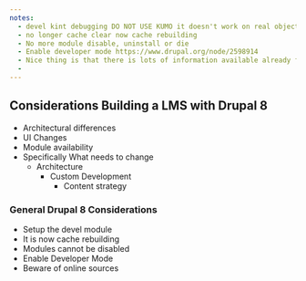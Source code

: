 ```yaml
---
notes:
  - devel kint debugging DO NOT USE KUMO it doesn't work on real objects
  - no longer cache clear now cache rebuilding
  - No more module disable, uninstall or die
  - Enable developer mode https://www.drupal.org/node/2598914
  - Nice thing is that there is lots of information available already for Drupal8 the problem is that there is lots of bad information available for Drupal 8. Check your sources and do not expect everything you read to actually work. Even d.o documentation can be out of date. poll module example.
  -
---
```


## Considerations Building a LMS with Drupal 8

  - Architectural differences
  - UI Changes
  - Module availability
  - Specifically What needs to change
    - Architecture
      - Custom Development
        - Content strategy

### General Drupal 8 Considerations

  - Setup the devel module
  - It is now cache rebuilding
  - Modules cannot be disabled
  - Enable Developer Mode
  - Beware of online sources
